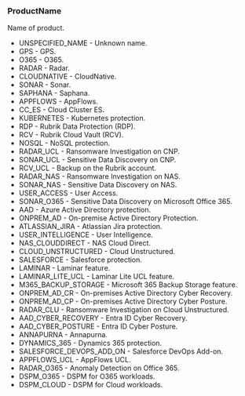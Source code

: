 ### ProductName
Name of product.

- UNSPECIFIED_NAME - Unknown name.
- GPS - GPS.
- O365 - O365.
- RADAR - Radar.
- CLOUDNATIVE - CloudNative.
- SONAR - Sonar.
- SAPHANA - Saphana.
- APPFLOWS - AppFlows.
- CC_ES - Cloud Cluster ES.
- KUBERNETES - Kubernetes protection.
- RDP - Rubrik Data Protection (RDP).
- RCV - Rubrik Cloud Vault (RCV).
- NOSQL - NoSQL protection.
- RADAR_UCL - Ransomware Investigation on CNP.
- SONAR_UCL - Sensitive Data Discovery on CNP.
- RCV_UCL - Backup on the Rubrik account.
- RADAR_NAS - Ransomware Investigation on NAS.
- SONAR_NAS - Sensitive Data Discovery on NAS.
- USER_ACCESS - User Access.
- SONAR_O365 - Sensitive Data Discovery on Microsoft Office 365.
- AAD - Azure Active Directory protection.
- ONPREM_AD - On-premise Active Directory Protection.
- ATLASSIAN_JIRA - Atlassian Jira protection.
- USER_INTELLIGENCE - User Intelligence.
- NAS_CLOUDDIRECT - NAS Cloud Direct.
- CLOUD_UNSTRUCTURED - Cloud Unstructured.
- SALESFORCE - Salesforce protection.
- LAMINAR - Laminar feature.
- LAMINAR_LITE_UCL - Laminar Lite UCL feature.
- M365_BACKUP_STORAGE - Microsoft 365 Backup Storage feature.
- ONPREM_AD_CR - On-premises Active Directory Cyber Recovery.
- ONPREM_AD_CP - On-premises Active Directory Cyber Posture.
- RADAR_CLU - Ransomware Investigation on Cloud Unstructured.
- AAD_CYBER_RECOVERY - Entra ID Cyber Recovery.
- AAD_CYBER_POSTURE - Entra ID Cyber Posture.
- ANNAPURNA - Annapurna.
- DYNAMICS_365 - Dynamics 365 protection.
- SALESFORCE_DEVOPS_ADD_ON - Salesforce DevOps Add-on.
- APPFLOWS_UCL - AppFlows UCL.
- RADAR_O365 - Anomaly Detection on Office 365.
- DSPM_O365 - DSPM for O365 workloads.
- DSPM_CLOUD - DSPM for Cloud workloads.
